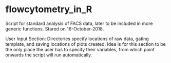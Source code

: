 # flowcytometry_in_R

Script for standard analysis of FACS data, later to be included in more generic functions.
Stared on 16-October-2018.

User Input Section:
Directories specify locations of raw data, gating template, and saving locations of plots created.
Idea is for this section to be the only place the user has to specify their variables, from which point onwards the  script will run automatically.

